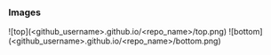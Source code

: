 ### Images
![top](<github_username>.github.io/<repo_name>/top.png)
![bottom](<github_username>.github.io/<repo_name>/bottom.png)
